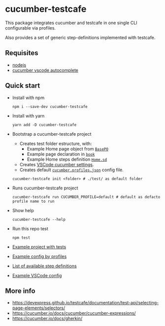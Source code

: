 # cucumber-testcafe

This package integrates cucumber and testcafe in one single CLI configurable via profiles.

Also provides a set of generic step-definitions implemented with testcafe.

## Requisites

* [nodejs](https://nodejs.org/)
* [cucumber vscode autocomplete](https://marketplace.visualstudio.com/items?itemName=alexkrechik.cucumberautocomplete)

## Quick start

* Install with npm

  ```
  npm i --save-dev cucumber-testcafe
  ```
  
* Install with yarn
  ```
  yarn add -D cucumber-testcafe
  ```

* Bootstrap a cucumber-testcafe project
  * Creates test folder estructure, with:
    * Example Home page object from [`BasePO`](https://github.com/masmovil/cucumber-testcafe/blob/master/example-project/test/book/home.po.ts)
    * Example page declaration in [`book`](https://github.com/masmovil/cucumber-testcafe/blob/master/example-project/test/book/index.ts)
    * Example Home steps definition [`Home.sd`](https://github.com/masmovil/cucumber-testcafe/blob/master/example-project/test/steps/home.sd.ts)
  * Creates [VSCode cucumber settings](https://github.com/masmovil/cucumber-testcafe/blob/master/example-project/.vscode/settings.json).
  * Creates default [`cucumber.profiles.json`](https://github.com/masmovil/cucumber-testcafe/blob/master/example-project/cucumber.profiles.json) config file.

  ```
  cucumber-testcafe init <folder> # ./test/ as default folder
  ```

* Runs cucumber-testcafe project

  ```
  cucumber-testcafe run CUCUMBER_PROFILE=default # default as defacto profile name to run
  ```

* Show help

  ```
  cucumber-testcafe --help
  ```


* Run this repo test

  ```
  npm test
  ```

* [Example project with tests](https://github.com/masmovil/cucumber-testcafe/tree/master/example-project)

* [Example config by profiles](https://github.com/masmovil/cucumber-testcafe/blob/master/example-project/cucumber.profiles.json)

* [List of available step definitions](https://github.com/masmovil/cucumber-testcafe/blob/master/src/lib/steps/base.sd.ts)

* [Example VSCode config](https://github.com/masmovil/cucumber-testcafe/blob/master/example-project/.vscode/settings.json)


## More info

* https://devexpress.github.io/testcafe/documentation/test-api/selecting-page-elements/selectors/
* https://cucumber.io/docs/cucumber/cucumber-expressions/
* https://cucumber.io/docs/gherkin/